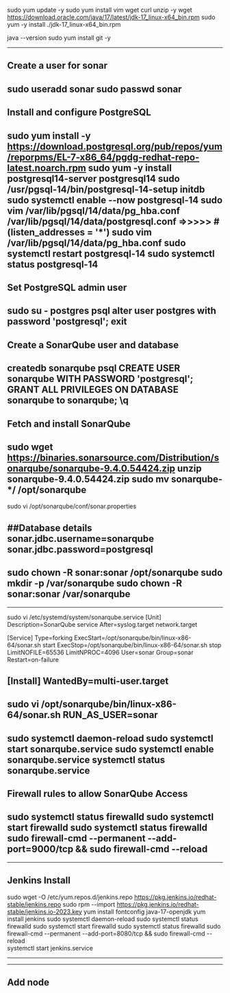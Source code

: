 sudo yum update -y
sudo yum install vim wget curl unzip -y
wget https://download.oracle.com/java/17/latest/jdk-17_linux-x64_bin.rpm
sudo yum -y install ./jdk-17_linux-x64_bin.rpm

java --version
sudo yum install git -y

-----------------------------------------------
Create a user for sonar
-----------------------------------------------
sudo useradd sonar
sudo passwd sonar
-----------------------------------------------
Install and configure PostgreSQL
-----------------------------------------------
sudo yum install -y https://download.postgresql.org/pub/repos/yum/reporpms/EL-7-x86_64/pgdg-redhat-repo-latest.noarch.rpm
sudo yum -y install postgresql14-server postgresql14
sudo /usr/pgsql-14/bin/postgresql-14-setup initdb
sudo systemctl enable --now postgresql-14
sudo vim /var/lib/pgsql/14/data/pg_hba.conf
/var/lib/pgsql/14/data/postgresql.conf			=>>>>> #(listen_addresses = '*')
sudo vim /var/lib/pgsql/14/data/pg_hba.conf
sudo systemctl restart postgresql-14
sudo systemctl status postgresql-14
----------------------------------------------------------------------
Set PostgreSQL admin user
----------------------------------------------
sudo su - postgres
psql
alter user postgres with password 'postgresql';
exit
-----------------------------------------
Create a SonarQube user and database
-------------------------------------
createdb sonarqube
psql
CREATE USER sonarqube WITH PASSWORD 'postgresql';
GRANT ALL PRIVILEGES ON DATABASE sonarqube to sonarqube;
\q
-------------------------------------------------------
Fetch and install SonarQube
-----------------------------------------
sudo wget https://binaries.sonarsource.com/Distribution/sonarqube/sonarqube-9.4.0.54424.zip
unzip sonarqube-9.4.0.54424.zip
sudo mv sonarqube-*/  /opt/sonarqube
------------------------------------------------
sudo vi /opt/sonarqube/conf/sonar.properties

##Database details
sonar.jdbc.username=sonarqube
sonar.jdbc.password=postgresql
----------------------------------------------------------------
sudo chown -R sonar:sonar /opt/sonarqube
sudo mkdir -p /var/sonarqube
sudo chown -R sonar:sonar /var/sonarqube
----------------------------------------------
----------------------------------------------
sudo vi /etc/systemd/system/sonarqube.service
[Unit]
Description=SonarQube service
After=syslog.target network.target

[Service]
Type=forking
ExecStart=/opt/sonarqube/bin/linux-x86-64/sonar.sh start
ExecStop=/opt/sonarqube/bin/linux-x86-64/sonar.sh stop
LimitNOFILE=65536
LimitNPROC=4096
User=sonar
Group=sonar
Restart=on-failure

[Install]
WantedBy=multi-user.target
--------------------------------------------------------------
sudo vi /opt/sonarqube/bin/linux-x86-64/sonar.sh
RUN_AS_USER=sonar
----------------------------------------------------------------
sudo systemctl daemon-reload
sudo systemctl start sonarqube.service
sudo systemctl enable sonarqube.service
systemctl status sonarqube.service
------------------------------------------------
Firewall rules to allow SonarQube Access
-------------------------------------------------
sudo systemctl status firewalld
sudo systemctl start firewalld
sudo systemctl status firewalld
sudo firewall-cmd --permanent --add-port=9000/tcp && sudo firewall-cmd --reload
-------------------------------------------------------------

-----------------------------------------------------------------
Jenkins Install
-------------------------------------------------------------
sudo wget -O /etc/yum.repos.d/jenkins.repo https://pkg.jenkins.io/redhat-stable/jenkins.repo
sudo rpm --import https://pkg.jenkins.io/redhat-stable/jenkins.io-2023.key
yum install fontconfig java-17-openjdk
yum install jenkins
sudo systemctl daemon-reload
sudo systemctl status firewalld
sudo systemctl start firewalld
sudo systemctl status firewalld
sudo firewall-cmd --permanent --add-port=8080/tcp && sudo firewall-cmd --reload  
systemctl start jenkins.service

-----------------------------------------------------------------
-----------------------------------------------------------------
Add node
-----------------------------------------------------------------
